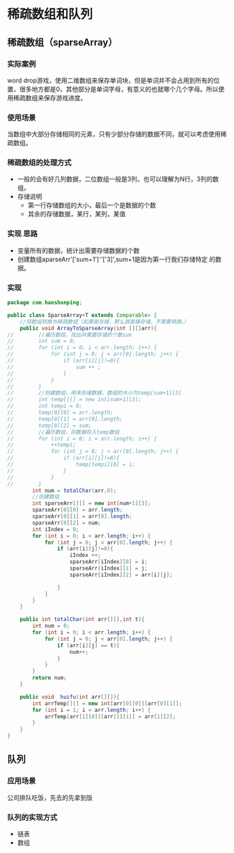 # 稀疏数组和队列

## 稀疏数组（sparseArray）

### 实际案例

word drop游戏，使用二维数组来保存单词块，但是单词并不会占用到所有的位置，很多地方都是0，其他部分是单词字母，有意义的也就哪个几个字母。所以使用稀疏数组来保存游戏进度。

### 使用场景

当数组中大部分存储相同的元素，只有少部分存储的数据不同，就可以考虑使用稀疏数组。

### 稀疏数组的处理方式

- 一般的会有好几列数据，二位数组一般是3列，也可以理解为N行，3列的数组。
- 存储说明
  - 第一行存储数组的大小，最后一个是数据的个数
  - 其余的存储数据，某行，某列，某值

### 实现 思路

- 变量所有的数据，统计出需要存储数据的个数
- 创建数组aparseArr'['sum+1']\'\'[\'3]\',sum+1是因为第一行我们存储特定 的数据。

### 实现

```java
package com.hanshunping;

public class SparseArray<T extends Comparable> {
    //将数组转换为稀疏数组（如果是存储，那么就直接存储，不需要转换。）
    public void ArrayToSparseArray(int [][]arr){
//        //遍历数组，找出共需要存储的个数sum
//        int sum = 0;
//        for (int i = 0; i < arr.length; i++) {
//            for (int j = 0; j < arr[0].length; j++) {
//                if (arr[i][j]!=0){
//                    sum ++ ;
//                }
//            }
//        }
//        //创建数组，用来存储数据，数组的大小为temp[sum+1][3]
//        int temp[][] = new int[sum+1][3];
//        int tempi = 0;
//        temp[0][0] = arr.length;
//        temp[0][1] = arr[0].length;
//        temp[0][2] = sum;
//        //遍历数组，将数据存入temp数组
//        for (int i = 0; i < arr.length; i++) {
//            ++tempi;
//            for (int j = 0; j < arr[0].length; j++) {
//                if (arr[i][j]!=0){
//                    temp[tempi][0] = i;
//                }
//            }
//        }
        int num = totalChar(arr,0);
        //创建数组
        int sparseArr[][] = new int[num+1][3];
        sparseArr[0][0] = arr.length;
        sparseArr[0][1] = arr[0].length;
        sparseArr[0][2] = num;
        int iIndex = 0;
        for (int i = 0; i < arr.length; i++) {
            for (int j = 0; j < arr[0].length; j++) {
                if (arr[i][j]!=0){
                    iIndex ++;
                    sparseArr[iIndex][0] = i;
                    sparseArr[iIndex][1] = j;
                    sparseArr[iIndex][2] = arr[i][j];

                }
            }
        }
    }

    public int totalChar(int arr[][],int t){
        int num = 0;
        for (int i = 0; i < arr.length; i++) {
            for (int j = 0; j < arr[0].length; j++) {
                if (arr[i][j] == t){
                    num++;
                }
            }
        }
        return num;
    }

    public void  huifu(int arr[][]){
        int arrTemp[][] = new int[arr[0][0]][arr[0][1]];
        for (int i = 1; i < arr.length; i++) {
            arrTemp[arr[1][0]][arr[1][1]] = arr[1][2];
        }
    }
}

```

## 队列

### 应用场景

公司排队吃饭，先去的先拿到饭

### 队列的实现方式

- 链表
- 数组